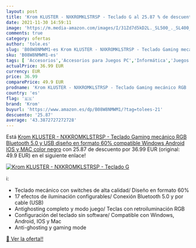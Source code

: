 ```yaml
---
layout: post
title: 'Krom KLUSTER - NXKROMKLSTRSP - Teclado G al 25.87 % de descuento'
date: 2021-11-30 14:59:11
image: 'https://m.media-amazon.com/images/I/31Zd7d5kD2L._SL500_._SL400_.jpg'
comments: true
category: ofertas
author: 'tole.es'
slug: 'B08W8NMWM1-es Krom KLUSTER - NXKROMKLSTRSP - Teclado Gaming mecánico RGB...'
sku: 'B08W8NMWM1-es'
tags: [ 'Accesorios','Accesorios para Juegos PC','Informática','Juegos y Accesorios para PC','Teclados','Teclados, ratones y periféricos de entrada','Videojuegos','android','krom', ]
actualPrice: 36.99 EUR
currency: EUR
price: 36.99
comparePrice: 49.9 EUR
prodname: 'Krom KLUSTER - NXKROMKLSTRSP - Teclado Gaming mecánico RGB  Bluetooth 5.0 y USB  diseño en formato 60%  compatible Windows  Android  IOS y MAC  color negro'
country: 'es'
flag: '🇪🇸'
brand: 'Krom'
buyurl: 'https://www.amazon.es/dp/B08W8NMWM1/?tag=tolees-21'
descuento: '25.87'
average: '43.3872727272728'
---
```


Está [Krom KLUSTER - NXKROMKLSTRSP - Teclado Gaming mecánico RGB  Bluetooth 5.0 y USB  diseño en formato 60%  compatible Windows  Android  IOS y MAC  color negro](https://www.amazon.es/dp/B08W8NMWM1/?tag=tolees-21) con 25.87 de descuento por 36.99 EUR (original: 49.9 EUR) en el siguiente enlace!

[![Krom KLUSTER - NXKROMKLSTRSP - Teclado G](https://m.media-amazon.com/images/I/31Zd7d5kD2L._SL500_._SL400_.jpg)](https://www.amazon.es/dp/B08W8NMWM1/?tag=tolees-21)

ℹ️:

- Teclado mecánico con switches de alta calidad/ Diseño en formato 60%
- 17 efectos de iluminación configurables/ Conexión Bluetooth 5.0 y por cable (USB)
- Antighosting completo y modo juego/ Teclas con retroiluminación RGB
- Configuración del teclado sin software/ Compatible con Windows, Android, IOS y Mac
- Anti-ghosting y gaming mode

[🛒 Ver la oferta!!](https://www.amazon.es/dp/B08W8NMWM1/?tag=tolees-21)
